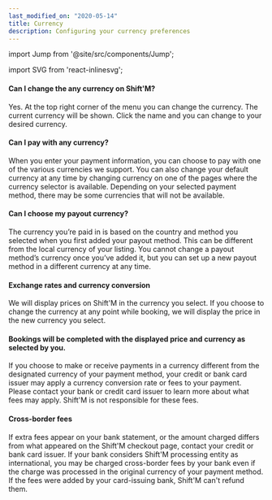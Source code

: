 ```yaml
---
last_modified_on: "2020-05-14"
title: Currency
description: Configuring your currency preferences
---
```


import Jump from '@site/src/components/Jump';

import SVG from 'react-inlinesvg';

#### Can I change the any currency on Shift'M?
Yes. At the top right corner of the menu you can change the currency. The current currency will be shown. Click the name and you can change to your desired currency.

#### Can I pay with any currency?
When you enter your payment information, you can choose to pay with one of the various currencies we support. You can also change your default currency at any time by changing currency on one of the pages where the currency selector is available. Depending on your selected payment method, there may be some currencies that will not be available.

#### Can I choose my payout currency?
The currency you’re paid in is based on the country and method you selected when you first added your payout method. This can be different from the local currency of your listing. You cannot change a payout method’s currency once you’ve added it, but you can set up a new payout method in a different currency at any time.

#### Exchange rates and currency conversion
We will display prices on Shift'M in the currency you select. If you choose to change the currency at any point while booking, we will display the price in the new currency you select.

#### Bookings will be completed with the displayed price and currency as selected by you.
If you choose to make or receive payments in a currency different from the designated currency of your payment method, your credit or bank card issuer may apply a currency conversion rate or fees to your payment. Please contact your bank or credit card issuer to learn more about what fees may apply. Shift'M is not responsible for these fees.

#### Cross-border fees
If extra fees appear on your bank statement, or the amount charged differs from what appeared on the Shift'M checkout page, contact your credit or bank card issuer. If your bank considers Shift'M processing entity as international, you may be charged cross-border fees by your bank even if the charge was processed in the original currency of your payment method. If the fees were added by your card-issuing bank, Shift'M can't refund them.




[docs.strategies#daemon]: /docs/setup/deployment/strategies/#daemon
[docs.strategies#sidecar]: /docs/setup/deployment/strategies/#sidecar
[urls.rust]: https://www.rust-lang.org/
[urls.vector_performance]: https://shiftm.com/#performance


[docs.installation]: /docs/setup/installation/
[docs.process-management#flags]: /docs/administration/process-management/#flags
[docs.process-management#starting]: /docs/administration/process-management/#starting
[docs.reference.env-vars]: /docs/reference/env-vars/
[docs.reference.templating]: /docs/reference/templating/
[docs.reference]: /docs/reference/
[urls.globbing]: https://en.wikipedia.org/wiki/Glob_(programming)
[urls.strptime_specifiers]: https://docs.rs/chrono/0.4.11/chrono/format/strftime/index.html#specifiers
[urls.toml]: https://github.com/toml-lang/toml
